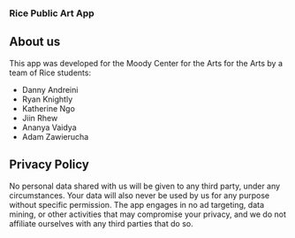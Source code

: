 ### Rice Public Art App
## About us
This app was developed for the Moody Center for the Arts for the Arts by a team of Rice students:
 - Danny Andreini
 - Ryan Knightly
 - Katherine Ngo
 - Jiin Rhew
 - Ananya Vaidya
 - Adam Zawierucha
 
## Privacy Policy
No personal data shared with us will be given to any third party, under any circumstances. Your data will also never be used by us for any purpose without specific permission.
The app engages in no ad targeting, data mining, or other activities that may compromise your privacy, and we do not affiliate ourselves with any third parties that do so.
